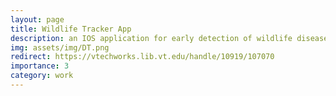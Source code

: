 ```yaml
---
layout: page
title: Wildlife Tracker App
description: an IOS application for early detection of wildlife diseases accompanying a website
img: assets/img/DT.png
redirect: https://vtechworks.lib.vt.edu/handle/10919/107070
importance: 3
category: work
---
```

